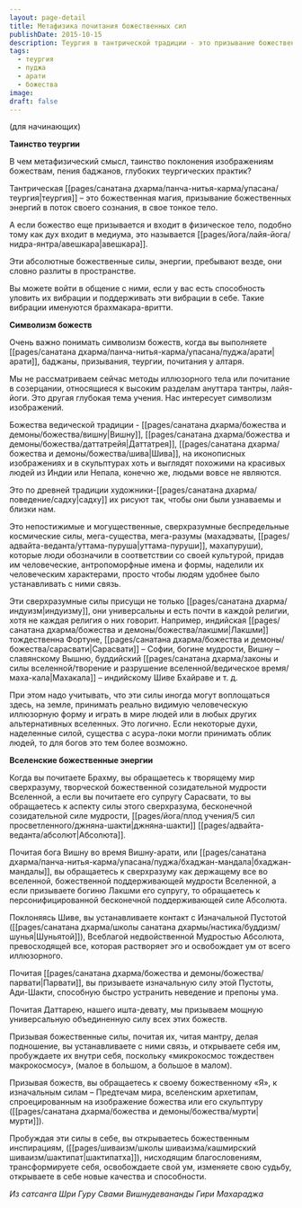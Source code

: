 ```yaml
---
layout: page-detail
title: Метафизика почитания божественных сил
publishDate: 2015-10-15
description: Теургия в тантрической традиции - это призывание божественных энергий (брахмакара-вритти) через ритуалы, мантры и символизм. Божества (Вишну, Шива, Лакшми и др.) представляют универсальные космические силы, а не антропоморфных существ. Поклонение через арати, баджаны или пуджу пробуждает эти силы в микрокосме человека, открывая доступ к шактипатху (божественным инспирациям) и трансформируя сознание. Таким образом, ритуалы - не суеверие, а метафизический диалог с архетипами Вселенной, ведущий к освобождению ума и изменению судьбы.
tags:
  - теургия
  - пуджа
  - арати
  - божества
image: 
draft: false
---
```

(для начинающих)

**Таинство теургии**

В чем метафизический смысл, таинство поклонения изображениям божествам, пения баджанов, глубоких теургических практик?

Тантрическая [[pages/санатана дхарма/панча-нитья-карма/упасана/теургия|теургия]] – это божественная магия, призывание божественных энергий в поток своего сознания, в свое тонкое тело.

А если божество еще призывается и входит в физическое тело, подобно тому как дух входит в медиума, это называется [[pages/йога/лайя-йога/нидра-янтра/авешкара|авешкара]].

Эти абсолютные божественные силы, энергии, пребывают везде, они словно разлиты в пространстве.

Вы можете войти в общение с ними, если у вас есть способность уловить их вибрации и поддерживать эти вибрации в себе. Такие вибрации именуются брахмакара-вритти.

**Символизм божеств**

Очень важно понимать символизм божеств, когда вы выполняете [[pages/санатана дхарма/панча-нитья-карма/упасана/пуджа/арати|арати]], баджаны, призывания, теургии, почитания у алтаря.

Мы не рассматриваем сейчас методы иллюзорного тела или почитание в созерцании, относящиеся к высоким разделам ануттара тантры, лайя-йоги. Это другая глубокая тема учения. Нас интересует символизм изображений.

Божества ведической традиции - [[pages/санатана дхарма/божества и демоны/божества/вишну|Вишну]], [[pages/санатана дхарма/божества и демоны/божества/даттатрейя|Даттатрея]], [[pages/санатана дхарма/божества и демоны/божества/шива|Шива]], на иконописных изображениях и в скульптурах хоть и выглядят похожими на красивых людей из Индии или Непала, конечно же, людьми вовсе не являются.

Это по древней традиции художники-[[pages/санатана дхарма/поведение/садху|садху]] их рисуют так, чтобы они были узнаваемы и близки нам.

Это непостижимые и могущественные, сверхразумные беспредельные космические силы, мега-существа, мега-разумы (махадэваты, [[pages/адвайта-веданта/уттама-пуруша|уттама-пуруши]], махапуруши), которые люди обозначили в соответствии со своей культурой, придав им человеческие, антропоморфные имена и формы, наделили их человеческим характерами, просто чтобы людям удобнее было устанавливать с ними связь.

Эти сверхразумные силы присущи не только [[pages/санатана дхарма/индуизм|индуизму]], они универсальны и есть почти в каждой религии, хотя не каждая религия о них говорит. Например, индийская [[pages/санатана дхарма/божества и демоны/божества/лакшми|Лакшми]] тождественна Фортуне, [[pages/санатана дхарма/божества и демоны/божества/сарасвати|Сарасвати]] – Софии, богине мудрости, Вишну – славянскому Вышню, буддийский [[pages/санатана дхарма/законы и силы вселенной/творение и разрушение вселенной/ведическое время/маха-кала|Махакала]] – индийскому Шиве Бхайраве и т. д.

При этом надо учитывать, что эти силы иногда могут воплощаться здесь, на земле, принимать реально видимую человеческую иллюзорную форму и играть в мире людей или в любых других альтернативных вселенных. Это логично. Если некоторые духи, наделенные силой, существа с асура-локи могли принимать облик людей, то для богов это тем более возможно.

**Вселенские божественные энергии**

Когда вы почитаете Брахму, вы обращаетесь к творящему мир сверхразуму, творческой божественной созидательной мудрости Вселенной, а если вы почитаете его супругу Сарасвати, то вы обращаетесь к аспекту силы этого сверхразума, бесконечной созидательной силе мудрости, [[pages/йога/плод учения/5 сил просветленного/джняна-шакти|джняна-шакти]] [[pages/адвайта-веданта/абсолют|Абсолюта]].

Почитая бога Вишну во время Вишну-арати, или [[pages/санатана дхарма/панча-нитья-карма/упасана/пуджа/бхаджан-мандала|бхаджан-мандалы]], вы обращаетесь к сверхразуму как держащему все во вселенной, божественной поддерживающей мудрости Вселенной, а если призываете богиню Лакшми его супругу, то обращаетесь к персонифицированной бесконечной поддерживающей силе Абсолюта.

Поклоняясь Шиве, вы устанавливаете контакт с Изначальной Пустотой ([[pages/санатана дхарма/школы санатана дхармы/настика/буддизм/шунья|Шуньятой]]), Всеблагой недвойственной Мудростью Абсолюта, превосходящей все, которая растворяет эго и освобождает ум от всего иллюзорного. 

Почитая [[pages/санатана дхарма/божества и демоны/божества/парвати|Парвати]], вы призываете изначальную силу этой Пустоты, Ади-Шакти, способную быстро устранить неведение и препоны ума.

Почитая Даттарею, нашего ишта-девату, мы призываем мощную универсальную объединенную силу всех этих божеств.

Призывая божественные силы, почитая их, читая мантру, делая подношение, вы устанавливаете с ними связь, и открываете себя им, пробуждаете их внутри себя, поскольку «микрокосмос тождествен макрокосмосу», (малое в большом, а большое в малом).

Призывая божеств, вы обращаетесь к своему божественному «Я», к изначальным силам – Предтечам мира, вселенским архетипам, спроецированным на изображение божества или его скульптуру ([[pages/санатана дхарма/божества и демоны/божества/мурти|мурти]]).

Пробуждая эти силы в себе, вы открываетесь божественным инспирациям, ([[pages/шиваизм/школы шиваизма/кашмирский шиваизм/шактипат|шактипатха]]), нисходящим благословениям, трансформируете себя, освобождаете свой ум, изменяете свою судьбу, открываете в себе новые качества и способности.

*Из сатсанга Шри Гуру Свами Вишнудевананды Гири Махараджа*


